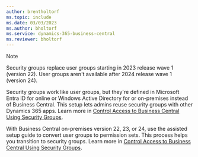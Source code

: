 ```yaml
---
author: brentholtorf
ms.topic: include
ms.date: 03/03/2023
ms.author: bholtorf
ms.service: dynamics-365-business-central
ms.reviewer: bholtorf
---
```


> [!NOTE]
> Security groups replace user groups starting in 2023 release wave 1 (version 22). User groups aren't available after 2024 release wave 1 (version 24).
>
> Security groups work like user groups, but they're defined in Microsoft Entra ID for online or Windows Active Directory for or on-premises instead of Business Central. This setup lets admins reuse security groups with other Dynamics 365 apps. Learn more in [Control Access to Business Central Using Security Groups](../ui-security-groups.md).
>
> With Business Central on-premises version 22, 23, or 24, use the assisted setup guide to convert user groups to permission sets. This process helps you transition to security groups. Learn more in [Control Access to Business Central Using Security Groups](../ui-legacy-user-groups.md#convert-user-groups-to-permission-sets).
